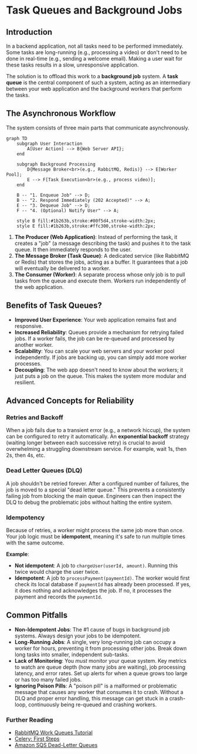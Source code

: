 # Task Queues and Background Jobs

## Introduction

In a backend application, not all tasks need to be performed immediately. Some tasks are long-running (e.g., processing a video) or don't need to be done in real-time (e.g., sending a welcome email). Making a user wait for these tasks results in a slow, unresponsive application.

The solution is to offload this work to a **background job** system. A **task queue** is the central component of such a system, acting as an intermediary between your web application and the background workers that perform the tasks.

## The Asynchronous Workflow

The system consists of three main parts that communicate asynchronously.

```mermaid
graph TD
    subgraph User Interaction
        A[User Action] --> B{Web Server API};
    end

    subgraph Background Processing
        D{Message Broker<br>(e.g., RabbitMQ, Redis)} --> E[Worker Pool];
        E --> F[Task Execution<br>(e.g., process video)];
    end
    
    B -- "1. Enqueue Job" --> D;
    B -- "2. Respond Immediately (202 Accepted)" --> A;
    E -- "3. Dequeue Job" --> D;
    F -- "4. (Optional) Notify User" --> A;

    style B fill:#1b263b,stroke:#00f5d4,stroke-width:2px;
    style E fill:#1b263b,stroke:#ffc300,stroke-width:2px;
```

1.  **The Producer (Web Application)**: Instead of performing the task, it creates a "job" (a message describing the task) and pushes it to the task queue. It then immediately responds to the user.
2.  **The Message Broker (Task Queue)**: A dedicated service (like RabbitMQ or Redis) that stores the jobs, acting as a buffer. It guarantees that a job will eventually be delivered to a worker.
3.  **The Consumer (Worker)**: A separate process whose only job is to pull tasks from the queue and execute them. Workers run independently of the web application.

## Benefits of Task Queues?

*   **Improved User Experience**: Your web application remains fast and responsive.
*   **Increased Reliability**: Queues provide a mechanism for retrying failed jobs. If a worker fails, the job can be re-queued and processed by another worker.
*   **Scalability**: You can scale your web servers and your worker pool independently. If jobs are backing up, you can simply add more worker processes.
*   **Decoupling**: The web app doesn't need to know about the workers; it just puts a job on the queue. This makes the system more modular and resilient.

## Advanced Concepts for Reliability

### Retries and Backoff
When a job fails due to a transient error (e.g., a network hiccup), the system can be configured to retry it automatically. An **exponential backoff** strategy (waiting longer between each successive retry) is crucial to avoid overwhelming a struggling downstream service. For example, wait 1s, then 2s, then 4s, etc.

### Dead Letter Queues (DLQ)
A job shouldn't be retried forever. After a configured number of failures, the job is moved to a special "dead letter queue." This prevents a consistently failing job from blocking the main queue. Engineers can then inspect the DLQ to debug the problematic jobs without halting the entire system.

### Idempotency
Because of retries, a worker might process the same job more than once. Your job logic must be **idempotent**, meaning it's safe to run multiple times with the same outcome.

**Example**:
*   **Not idempotent**: A job to `chargeUser(userId, amount)`. Running this twice would charge the user twice.
*   **Idempotent**: A job to `processPayment(paymentId)`. The worker would first check its local database if `paymentId` has already been processed. If yes, it does nothing and acknowledges the job. If no, it processes the payment and records the `paymentId`.

## Common Pitfalls

*   **Non-Idempotent Jobs**: The #1 cause of bugs in background job systems. Always design your jobs to be idempotent.
*   **Long-Running Jobs**: A single, very long-running job can occupy a worker for hours, preventing it from processing other jobs. Break down long tasks into smaller, independent sub-tasks.
*   **Lack of Monitoring**: You *must* monitor your queue system. Key metrics to watch are queue depth (how many jobs are waiting), job processing latency, and error rates. Set up alerts for when a queue grows too large or has too many failed jobs.
*   **Ignoring Poison Pills**: A "poison pill" is a malformed or problematic message that causes any worker that consumes it to crash. Without a DLQ and proper error handling, this message can get stuck in a crash-loop, continuously being re-queued and crashing workers.

<div class="further-reading">
<h3>Further Reading</h3>
<ul>
  <li><a href="https://www.rabbitmq.com/tutorials/tutorial-two-python.html" target="_blank" rel="noopener noreferrer">RabbitMQ Work Queues Tutorial</a></li>
  <li><a href="https://docs.celeryq.dev/en/stable/getting-started/first-steps-with-celery.html" target="_blank" rel="noopener noreferrer">Celery: First Steps</a></li>
  <li><a href="https://aws.amazon.com/sqs/dead-letter-queues/" target="_blank" rel="noopener noreferrer">Amazon SQS Dead-Letter Queues</a></li>
</ul>
</div>